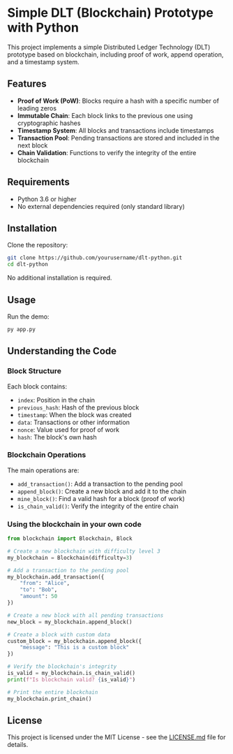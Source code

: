 # Simple DLT (Blockchain) Prototype with Python

This project implements a simple Distributed Ledger Technology (DLT) prototype based on blockchain, including proof of work, append operation, and a timestamp system.

## Features

- **Proof of Work (PoW)**: Blocks require a hash with a specific number of leading zeros
- **Immutable Chain**: Each block links to the previous one using cryptographic hashes
- **Timestamp System**: All blocks and transactions include timestamps
- **Transaction Pool**: Pending transactions are stored and included in the next block
- **Chain Validation**: Functions to verify the integrity of the entire blockchain

## Requirements

- Python 3.6 or higher
- No external dependencies required (only standard library)

## Installation

Clone the repository:

```bash
git clone https://github.com/yourusername/dlt-python.git
cd dlt-python
```

No additional installation is required.

## Usage

Run the demo:

```bash
py app.py
```

## Understanding the Code

### Block Structure

Each block contains:
- `index`: Position in the chain
- `previous_hash`: Hash of the previous block
- `timestamp`: When the block was created
- `data`: Transactions or other information
- `nonce`: Value used for proof of work
- `hash`: The block's own hash

### Blockchain Operations

The main operations are:
- `add_transaction()`: Add a transaction to the pending pool
- `append_block()`: Create a new block and add it to the chain
- `mine_block()`: Find a valid hash for a block (proof of work)
- `is_chain_valid()`: Verify the integrity of the entire chain

### Using the blockchain in your own code

```python
from blockchain import Blockchain, Block

# Create a new blockchain with difficulty level 3
my_blockchain = Blockchain(difficulty=3)

# Add a transaction to the pending pool
my_blockchain.add_transaction({
    "from": "Alice", 
    "to": "Bob", 
    "amount": 50
})

# Create a new block with all pending transactions
new_block = my_blockchain.append_block()

# Create a block with custom data
custom_block = my_blockchain.append_block({
    "message": "This is a custom block"
})

# Verify the blockchain's integrity
is_valid = my_blockchain.is_chain_valid()
print(f"Is blockchain valid? {is_valid}")

# Print the entire blockchain
my_blockchain.print_chain()
```

## License

This project is licensed under the MIT License - see the [LICENSE.md](LICENSE.md) file for details.